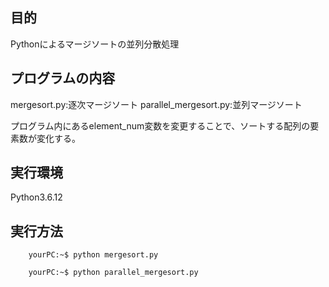 ## 目的
Pythonによるマージソートの並列分散処理

## プログラムの内容
mergesort.py:逐次マージソート
parallel_mergesort.py:並列マージソート

プログラム内にあるelement_num変数を変更することで、ソートする配列の要素数が変化する。

## 実行環境
Python3.6.12

## 実行方法
````console
    yourPC:~$ python mergesort.py
````

````console
    yourPC:~$ python parallel_mergesort.py
````